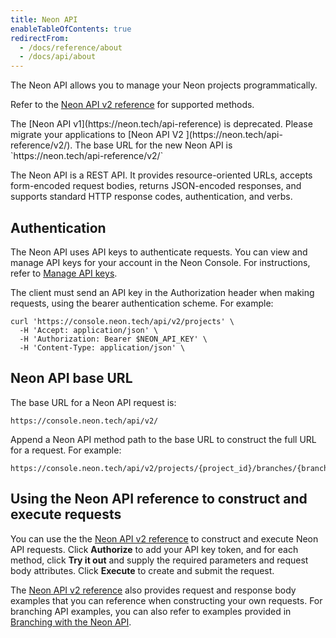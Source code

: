 ```yaml
---
title: Neon API
enableTableOfContents: true
redirectFrom:
  - /docs/reference/about
  - /docs/api/about
---
```


The Neon API allows you to manage your Neon projects programmatically.

Refer to the [Neon API v2 reference](https://neon.tech/api-reference/v2) for supported methods.

<Admonition type="warning">
The [Neon API v1](https://neon.tech/api-reference) is deprecated. Please migrate your applications to [Neon API V2 ](https://neon.tech/api-reference/v2/). The base URL for the new Neon API is `https://neon.tech/api-reference/v2/`
</Admonition>

The Neon API is a REST API. It provides resource-oriented URLs, accepts form-encoded request bodies, returns JSON-encoded responses, and supports standard HTTP response codes, authentication, and verbs.

## Authentication

The Neon API uses API keys to authenticate requests. You can view and manage API keys for your account in the Neon Console. For instructions, refer to [Manage API keys](../../manage/api-keys).

The client must send an API key in the Authorization header when making requests, using the bearer authentication scheme. For example:

```curl
curl 'https://console.neon.tech/api/v2/projects' \
  -H 'Accept: application/json' \
  -H 'Authorization: Bearer $NEON_API_KEY' \
  -H 'Content-Type: application/json' \
```

## Neon API base URL

The base URL for a Neon API request is:

```text
https://console.neon.tech/api/v2/
```

Append a Neon API method path to the base URL to construct the full URL for a request. For example:

```text
https://console.neon.tech/api/v2/projects/{project_id}/branches/{branch_id}
```

## Using the Neon API reference to construct and execute requests

You can use the the [Neon API v2 reference](https://neon.tech/api-reference/v2) to construct and execute Neon API requests. Click **Authorize** to add your API key token, and for each method, click **Try it out** and supply the required parameters and request body attributes. Click **Execute** to create and submit the request.

The [Neon API v2 reference](https://neon.tech/api-reference/v2) also provides request and response body examples that you can reference when constructing your own requests. For branching API examples, you can also refer to examples provided in [Branching with the Neon API](../../manage/branches/#branching-with-the-neon-api).
